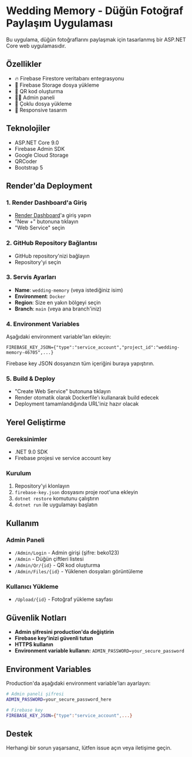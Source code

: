 # Wedding Memory - Düğün Fotoğraf Paylaşım Uygulaması

Bu uygulama, düğün fotoğraflarını paylaşmak için tasarlanmış bir ASP.NET Core web uygulamasıdır.

## Özellikler

- 🔥 Firebase Firestore veritabanı entegrasyonu
- 📁 Firebase Storage dosya yükleme
- 📱 QR kod oluşturma
- 👨‍💼 Admin paneli
- 📸 Çoklu dosya yükleme
- 🎨 Responsive tasarım

## Teknolojiler

- ASP.NET Core 9.0
- Firebase Admin SDK
- Google Cloud Storage
- QRCoder
- Bootstrap 5

## Render'da Deployment

### 1. Render Dashboard'a Giriş
- [Render Dashboard](https://dashboard.render.com)'a giriş yapın
- "New +" butonuna tıklayın
- "Web Service" seçin

### 2. GitHub Repository Bağlantısı
- GitHub repository'nizi bağlayın
- Repository'yi seçin

### 3. Servis Ayarları
- **Name**: `wedding-memory` (veya istediğiniz isim)
- **Environment**: `Docker`
- **Region**: Size en yakın bölgeyi seçin
- **Branch**: `main` (veya ana branch'iniz)

### 4. Environment Variables
Aşağıdaki environment variable'ları ekleyin:

```
FIREBASE_KEY_JSON={"type":"service_account","project_id":"wedding-memory-46705",...}
```

Firebase key JSON dosyanızın tüm içeriğini buraya yapıştırın.

### 5. Build & Deploy
- "Create Web Service" butonuna tıklayın
- Render otomatik olarak Dockerfile'ı kullanarak build edecek
- Deployment tamamlandığında URL'iniz hazır olacak

## Yerel Geliştirme

### Gereksinimler
- .NET 9.0 SDK
- Firebase projesi ve service account key

### Kurulum
1. Repository'yi klonlayın
2. `firebase-key.json` dosyasını proje root'una ekleyin
3. `dotnet restore` komutunu çalıştırın
4. `dotnet run` ile uygulamayı başlatın

## Kullanım

### Admin Paneli
- `/Admin/Login` - Admin girişi (şifre: beko123)
- `/Admin` - Düğün çiftleri listesi
- `/Admin/Qr/{id}` - QR kod oluşturma
- `/Admin/Files/{id}` - Yüklenen dosyaları görüntüleme

### Kullanıcı Yükleme
- `/Upload/{id}` - Fotoğraf yükleme sayfası

## Güvenlik Notları

- **Admin şifresini production'da değiştirin**
- **Firebase key'inizi güvenli tutun**
- **HTTPS kullanın**
- **Environment variable kullanın:** `ADMIN_PASSWORD=your_secure_password`

## Environment Variables

Production'da aşağıdaki environment variable'ları ayarlayın:

```bash
# Admin paneli şifresi
ADMIN_PASSWORD=your_secure_password_here

# Firebase key
FIREBASE_KEY_JSON={"type":"service_account",...}
```

## Destek

Herhangi bir sorun yaşarsanız, lütfen issue açın veya iletişime geçin. 
